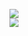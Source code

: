 [![](https://img.shields.io/badge/Made%20With-Github%20Spray-lightgrey.svg?style=for-the-badge&logo=github)](https://github.com/Annihil/github-spray#16355)  
[![](https://i.imgur.com/2DrTn0Z.gif)](https://github.com/Annihil/github-spray)